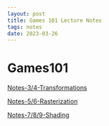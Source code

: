 ```yaml
---
layout: post
title: Games 101 Lecture Notes
tags: notes
date: 2023-03-26
---
```


# Games101

[Notes-3/4-Transformations](./games101/Notes-3%204-Transformations%20546f7256798948138b31707713269188)

[Notes-5/6-Rasterization](./games101/Notes-5%206-Rasterization%207ace52feb79f4533a7325b60ab11fa71)

[Notes-7/8/9-Shading](./games101/Notes-7%208%209-shading%20afdcf33655f347ef934ac6b93a7ad590)